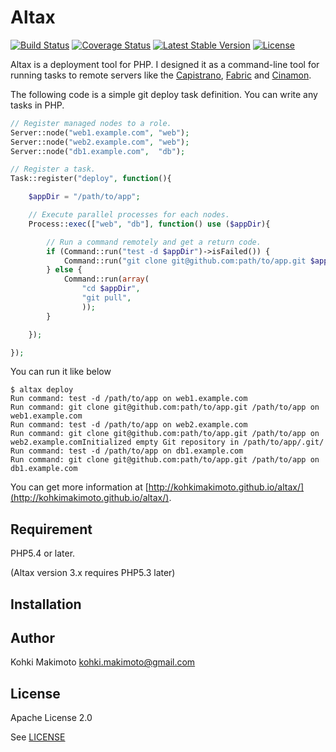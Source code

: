 # Altax

[![Build Status](https://travis-ci.org/kohkimakimoto/altax.png?branch=master)](https://travis-ci.org/kohkimakimoto/altax)
[![Coverage Status](https://coveralls.io/repos/kohkimakimoto/altax/badge.png?branch=master)](https://coveralls.io/r/kohkimakimoto/altax?branch=master)
[![Latest Stable Version](https://poser.pugx.org/kohkimakimoto/altax/v/stable.png)](https://packagist.org/packages/kohkimakimoto/altax)
[![License](https://poser.pugx.org/kohkimakimoto/altax/license.png)](https://packagist.org/packages/kohkimakimoto/altax)



Altax is a deployment tool for PHP.
I designed it as a command-line tool for running tasks to remote servers 
like the [Capistrano](https://github.com/capistrano/capistrano), [Fabric](http://fabric.readthedocs.org/) and [Cinamon](https://github.com/kentaro/cinnamon).

The following code is a simple git deploy task definition. You can write any tasks in PHP.

```php
// Register managed nodes to a role.
Server::node("web1.example.com", "web");
Server::node("web2.example.com", "web");
Server::node("db1.example.com",  "db");

// Register a task.
Task::register("deploy", function(){

    $appDir = "/path/to/app";

    // Execute parallel processes for each nodes.
    Process::exec(["web", "db"], function() use ($appDir){

        // Run a command remotely and get a return code.
        if (Command::run("test -d $appDir")->isFailed()) {
            Command::run("git clone git@github.com:path/to/app.git $appDir");
        } else {
            Command::run(array(
                "cd $appDir",
                "git pull",
                ));
        }

    });

});

```

You can run it like below

```
$ altax deploy
Run command: test -d /path/to/app on web1.example.com
Run command: git clone git@github.com:path/to/app.git /path/to/app on web1.example.com
Run command: test -d /path/to/app on web2.example.com
Run command: git clone git@github.com:path/to/app.git /path/to/app on web2.example.comInitialized empty Git repository in /path/to/app/.git/
Run command: test -d /path/to/app on db1.example.com
Run command: git clone git@github.com:path/to/app.git /path/to/app on db1.example.com
```

You can get more information at [http://kohkimakimoto.github.io/altax/](http://kohkimakimoto.github.io/altax/).

## Requirement

PHP5.4 or later.

(Altax version 3.x requires PHP5.3 later)

## Installation


## Author

Kohki Makimoto <kohki.makimoto@gmail.com>

## License

Apache License 2.0

See [LICENSE](./LICENSE)

